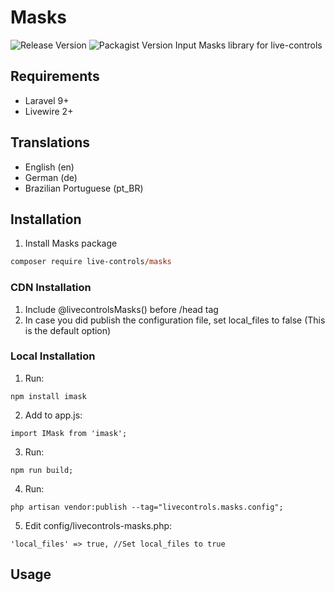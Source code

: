 # Masks
 ![Release Version](https://img.shields.io/github/v/release/live-controls/masks)
 ![Packagist Version](https://img.shields.io/packagist/v/live-controls/masks?color=%23007500)
 Input Masks library for live-controls

## Requirements
- Laravel 9+
- Livewire 2+


## Translations
- English (en)
- German (de)
- Brazilian Portuguese (pt_BR)


## Installation

1. Install Masks package
```ps
composer require live-controls/masks
```
### CDN Installation
1) Include @livecontrolsMasks() before /head tag
2) In case you did publish the configuration file, set local_files to false (This is the default option)

### Local Installation
1) Run:
```
npm install imask
```
2) Add to app.js:
```
import IMask from 'imask';
```
3) Run:
```
npm run build;
```
4) Run:
```
php artisan vendor:publish --tag="livecontrols.masks.config";
```
5) Edit config/livecontrols-masks.php:
```
'local_files' => true, //Set local_files to true
```

## Usage

